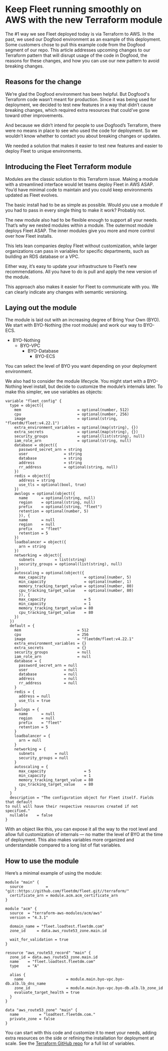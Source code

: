 # Keep Fleet running smoothly on AWS with the new Terraform module

The #1 way we see Fleet deployed today is via Terraform to AWS. In the past, we used our Dogfood environment as an example of this deployment. Some customers chose to pull this example code from the Dogfood segment of our repo. This article addresses upcoming changes to our Terraform pattern that will disrupt usage of the code in Dogfood, the reasons for these changes, and how you can use our new pattern to avoid breaking changes.

## Reasons for the change

We’re glad the Dogfood environment has been helpful. But Dogfood's Terraform code wasn’t meant for production. Since it was being used for deployment, we decided to test new features in a way that didn’t cause breaking changes, which required extra resources that could’ve gone toward other improvements.

And because we didn’t intend for people to use Dogfood’s Terraform, there were no means in place to see who used the code for deployment. So we wouldn’t know whether to contact you about breaking changes or updates.

We needed a solution that makes it easier to test new features and easier to deploy Fleet to unique environments.

## Introducing the Fleet Terraform module

Modules are the classic solution to this Terraform issue. Making a module with a streamlined interface would let teams deploy Fleet in AWS ASAP. You’d have minimal code to maintain and you could keep environments updated as Fleet evolves.

The basic install had to be as simple as possible. Would you use a module if you had to pass in every single thing to make it work? Probably not.

The new module also had to be flexible enough to support all your needs. That’s why we nested modules within a module. The outermost module deploys Fleet ASAP. The inner modules give you more and more control over how Fleet installs.

This lets lean companies deploy Fleet without customization, while larger organizations can pass in variables for specific departments, such as building an RDS database or a VPC.

Either way, it’s easy to update your infrastructure to Fleet’s new recommendations. All you have to do is pull and apply the new version of the module.

This approach also makes it easier for Fleet to communicate with you. We can clearly indicate any changes with semantic versioning.

## Laying out the module

The module is laid out with an increasing degree of Bring Your Own (BYO). We start with BYO-Nothing (the root module) and work our way to BYO-ECS.

-   BYO-Nothing
    -   BYO-VPC
        -   BYO-Database
            -   BYO-ECS

You can select the level of BYO you want depending on your deployment environment.

We also had to consider the module lifecycle. You might start with a BYO-Nothing level install, but decide to customize the module’s internals later. To make this simpler, we use variables as objects:

```hcl
variable "fleet_config" {
  type = object({
    mem                         = optional(number, 512)
    cpu                         = optional(number, 256)
    image                       = optional(string, "fleetdm/fleet:v4.22.1")
    extra_environment_variables = optional(map(string), {})
    extra_secrets               = optional(map(string), {})
    security_groups             = optional(list(string), null)
    iam_role_arn                = optional(string, null)
    database = object({
      password_secret_arn = string
      user                = string
      database            = string
      address             = string
      rr_address          = optional(string, null)
    })
    redis = object({
      address = string
      use_tls = optional(bool, true)
    })
    awslogs = optional(object({
      name      = optional(string, null)
      region    = optional(string, null)
      prefix    = optional(string, "fleet")
      retention = optional(number, 5)
      }), {
      name      = null
      region    = null
      prefix    = "fleet"
      retention = 5
    })
    loadbalancer = object({
      arn = string
    })
    networking = object({
      subnets         = list(string)
      security_groups = optional(list(string), null)
    })
    autoscaling = optional(object({
      max_capacity                 = optional(number, 5)
      min_capacity                 = optional(number, 1)
      memory_tracking_target_value = optional(number, 80)
      cpu_tracking_target_value    = optional(number, 80)
      }), {
      max_capacity                 = 5
      min_capacity                 = 1
      memory_tracking_target_value = 80
      cpu_tracking_target_value    = 80
    })
  })
  default = {
    mem                         = 512
    cpu                         = 256
    image                       = "fleetdm/fleet:v4.22.1"
    extra_environment_variables = {}
    extra_secrets               = {}
    security_groups             = null
    iam_role_arn                = null
    database = {
      password_secret_arn = null
      user                = null
      database            = null
      address             = null
      rr_address          = null
    }
    redis = {
      address = null
      use_tls = true
    }
    awslogs = {
      name      = null
      region    = null
      prefix    = "fleet"
      retention = 5
    }
    loadbalancer = {
      arn = null
    }
    networking = {
      subnets         = null
      security_groups = null
    }
    autoscaling = {
      max_capacity                 = 5
      min_capacity                 = 1
      memory_tracking_target_value = 80
      cpu_tracking_target_value    = 80
    }
  }
  description = "The configuration object for Fleet itself. Fields that default 
to null will have their respective resources created if not specified."
  nullable    = false
}
```

With an object like this, you can expose it all the way to the root level and allow full customization of internals — no matter the level of BYO at the time of deployment. This also makes variables more organized and understandable compared to a long list of flat variables.

## How to use the module

Here’s a minimal example of using the module:

```hcl
module "main" {
  source          = "git::https://github.com/fleetdm/fleet.git//terraform/"
  certificate_arn = module.acm.acm_certificate_arn
}

module "acm" {
  source  = "terraform-aws-modules/acm/aws"
  version = "4.3.1"

  domain_name = "fleet.loadtest.fleetdm.com"
  zone_id     = data.aws_route53_zone.main.id

  wait_for_validation = true
}

resource "aws_route53_record" "main" {
  zone_id = data.aws_route53_zone.main.id
  name    = "fleet.loadtest.fleetdm.com"
  type    = "A"

  alias {
    name                   = module.main.byo-vpc.byo-db.alb.lb_dns_name
    zone_id                = module.main.byo-vpc.byo-db.alb.lb_zone_id
    evaluate_target_health = true
  }
}

data "aws_route53_zone" "main" {
  name         = "loadtest.fleetdm.com."
  private_zone = false
}
```

You can start with this code and customize it to meet your needs, adding extra
resources on the side or refining the installation for deployment at scale. See the [Terraform GitHub repo](https://github.com/fleetdm/fleet/tree/main/terraform) for a full list of variables.

<meta name="category" value="announcements">
<meta name="authorFullName" value="Zachary Winnerman">
<meta name="authorGitHubUsername" value="zwinnerman-fleetdm">
<meta name="publishedOn" value="2023-01-09">
<meta name="articleTitle" value="Keep Fleet running smoothly on AWS with the new Terraform module">
